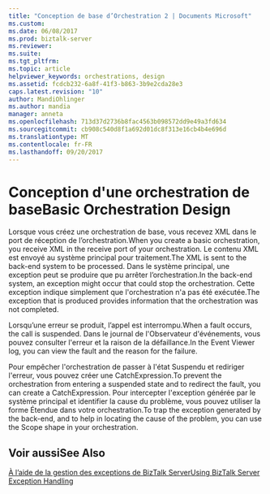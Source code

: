 ```yaml
---
title: "Conception de base d’Orchestration 2 | Documents Microsoft"
ms.custom: 
ms.date: 06/08/2017
ms.prod: biztalk-server
ms.reviewer: 
ms.suite: 
ms.tgt_pltfrm: 
ms.topic: article
helpviewer_keywords: orchestrations, design
ms.assetid: fcdcb232-6a8f-41f3-b863-3b9e2cda28e3
caps.latest.revision: "10"
author: MandiOhlinger
ms.author: mandia
manager: anneta
ms.openlocfilehash: 713d37d2736b8fac4563b098572dd9e49a3fd634
ms.sourcegitcommit: cb908c540d8f1a692d01dc8f313e16cb4b4e696d
ms.translationtype: MT
ms.contentlocale: fr-FR
ms.lasthandoff: 09/20/2017
---
```

# <a name="basic-orchestration-design"></a><span data-ttu-id="0374d-102">Conception d'une orchestration de base</span><span class="sxs-lookup"><span data-stu-id="0374d-102">Basic Orchestration Design</span></span>
<span data-ttu-id="0374d-103">Lorsque vous créez une orchestration de base, vous recevez XML dans le port de réception de l’orchestration.</span><span class="sxs-lookup"><span data-stu-id="0374d-103">When you create a basic orchestration, you receive XML in the receive port of your orchestration.</span></span> <span data-ttu-id="0374d-104">Le contenu XML est envoyé au système principal pour traitement.</span><span class="sxs-lookup"><span data-stu-id="0374d-104">The XML is sent to the back-end system to be processed.</span></span> <span data-ttu-id="0374d-105">Dans le système principal, une exception peut se produire que pu arrêter l’orchestration.</span><span class="sxs-lookup"><span data-stu-id="0374d-105">In the back-end system, an exception might occur that could stop the orchestration.</span></span> <span data-ttu-id="0374d-106">Cette exception indique simplement que l'orchestration n'a pas été exécutée.</span><span class="sxs-lookup"><span data-stu-id="0374d-106">The exception that is produced provides information that the orchestration was not completed.</span></span>  
  
 <span data-ttu-id="0374d-107">Lorsqu’une erreur se produit, l’appel est interrompu.</span><span class="sxs-lookup"><span data-stu-id="0374d-107">When a fault occurs, the call is suspended.</span></span> <span data-ttu-id="0374d-108">Dans le journal de l'Observateur d'événements, vous pouvez consulter l'erreur et la raison de la défaillance.</span><span class="sxs-lookup"><span data-stu-id="0374d-108">In the Event Viewer log, you can view the fault and the reason for the failure.</span></span>  
  
 <span data-ttu-id="0374d-109">Pour empêcher l'orchestration de passer à l'état Suspendu et rediriger l'erreur, vous pouvez créer une CatchExpression.</span><span class="sxs-lookup"><span data-stu-id="0374d-109">To prevent the orchestration from entering a suspended state and to redirect the fault, you can create a CatchExpression.</span></span> <span data-ttu-id="0374d-110">Pour intercepter l'exception générée par le système principal et identifier la cause du problème, vous pouvez utiliser la forme Étendue dans votre orchestration.</span><span class="sxs-lookup"><span data-stu-id="0374d-110">To trap the exception generated by the back-end, and to help in locating the cause of the problem, you can use the Scope shape in your orchestration.</span></span>  
  
## <a name="see-also"></a><span data-ttu-id="0374d-111">Voir aussi</span><span class="sxs-lookup"><span data-stu-id="0374d-111">See Also</span></span>  
 [<span data-ttu-id="0374d-112">À l’aide de la gestion des exceptions de BizTalk Server</span><span class="sxs-lookup"><span data-stu-id="0374d-112">Using BizTalk Server Exception Handling</span></span>](../core/using-biztalk-server-exception-handling3.md)
